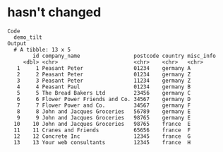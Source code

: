 # hasn't changed

    Code
      demo_tilt
    Output
      # A tibble: 13 x 5
            id company_name                 postcode country misc_info
         <dbl> <chr>                        <chr>    <chr>   <chr>    
       1     1 Peasant Peter                01234    germany A        
       2     2 Peasant Peter                01234    germany Z        
       3     3 Peasant Peter                11234    germany Z        
       4     4 Peasant Paul                 01234    germany B        
       5     5 The Bread Bakers Ltd         23456    germany C        
       6     6 Flower Power Friends and Co. 34567    germany D        
       7     7 Flower Power and Co.         34567    germany F        
       8     8 John and Jacques Groceries   56789    germany E        
       9     9 John and Jacques Groceries   98765    germany E        
      10    10 John and Jacques Groceries   98765    france  E        
      11    11 Cranes and Friends           65656    france  F        
      12    12 Concrete Inc                 12345    france  G        
      13    13 Your web consultants         12345    france  H        

